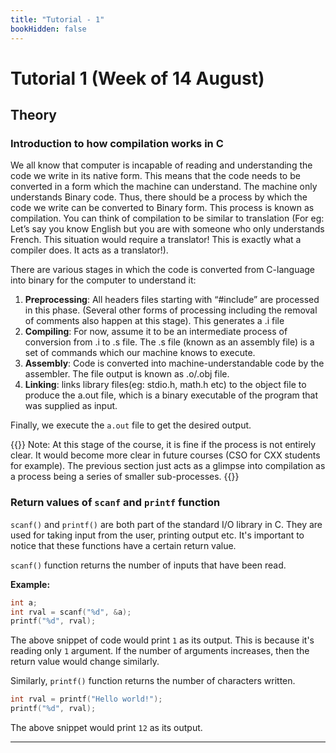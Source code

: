 ```yaml
---
title: "Tutorial - 1"
bookHidden: false
---
```

# Tutorial 1 (Week of 14 August)

## Theory

### Introduction to how compilation works in C

We all know that computer is incapable of reading and understanding the code we write in its native form. This means that the code needs to be converted in a form which the
machine can understand. The machine only understands Binary code. Thus, there should be a process by which the code we write can be converted to
Binary form. This process is known as compilation. You can think of compilation to be similar to translation (For eg: Let’s say you know English but you are
with someone who only understands French. This situation would require a translator! This is exactly what a compiler does. It acts as a translator!).

There are various stages in which the code is converted from C-language into binary for the computer to understand it:

1. **Preprocessing**:  All headers files starting with “#include” are processed in this phase. (Several other forms of processing including the removal of comments also happen at this stage). This generates a .i file 
2. **Compiling**: For now, assume it to be an intermediate process of conversion from .i to .s file. The .s file (known as an assembly file) is a set of commands which our machine knows to execute.
3. **Assembly**: Code is converted into machine-understandable code by the assembler. The file output is known as .o/.obj file. 
4. **Linking**: links library files(eg: stdio.h, math.h etc) to the object file to produce the a.out file, which is a binary executable of the program that was supplied as input.

Finally, we execute the `a.out` file to get the desired output.

{{<hint info>}}
Note: At this stage of the course, it is fine if the process is not entirely clear. It would become more clear in future courses (CSO for CXX students for example). The previous section just acts as a glimpse into compilation as a process being a series of smaller sub-processes.
{{</hint>}}

### Return values of `scanf` and `printf` function

`scanf()` and `printf()` are both part of the standard I/O library in C. They are used for taking input from the user, printing output etc. It's important to notice that these functions have a certain return value.

`scanf()` function returns the number of inputs that have been read.

**Example:**

```cpp
int a;
int rval = scanf("%d", &a);
printf("%d", rval);
```

The above snippet of code would print `1` as its output. This is because it's reading only `1` argument. If the number of arguments increases, then the return value would change similarly.

Similarly, `printf()` function returns the number of characters written.

```cpp
int rval = printf("Hello world!");
printf("%d", rval);
```

The above snippet would print `12` as its output.

---

